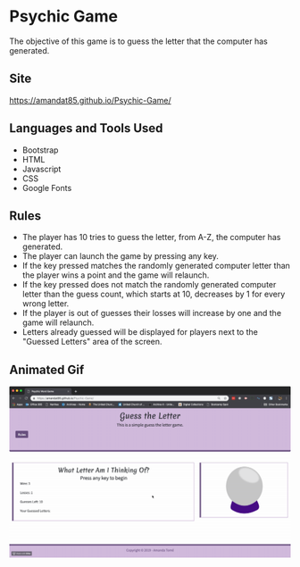 # Psychic Game
The objective of this game is to guess the letter that the computer has generated. 

## Site
https://amandat85.github.io/Psychic-Game/

## Languages and Tools Used
* Bootstrap
* HTML
* Javascript
* CSS
* Google Fonts

## Rules
* The player has 10 tries to guess the letter, from A-Z,  the computer has generated.
* The player can launch the game by pressing any key.
* If the key pressed matches the randomly generated computer letter than the player wins a point and the game will relaunch.
* If the key pressed does not match the randomly generated computer letter than the guess count, which starts at 10, decreases by 1 for every wrong letter.
* If the player is out of guesses their losses will increase by one and the game will relaunch.
* Letters already guessed will be displayed for players next to the "Guessed Letters" area of the screen.

## Animated Gif
![Psychic Game Demo](psychic_game.gif)


